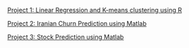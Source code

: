 [Project 1: Linear Regression and K-means clustering using R](https://github.com/Prashant5598/Project_1)

[Project 2: Iranian Churn Prediction using Matlab](https://github.com/Prashant5598/Project_2)

[Project 3: Stock Prediction using Matlab](https://github.com/Prashant5598/Project_3)
